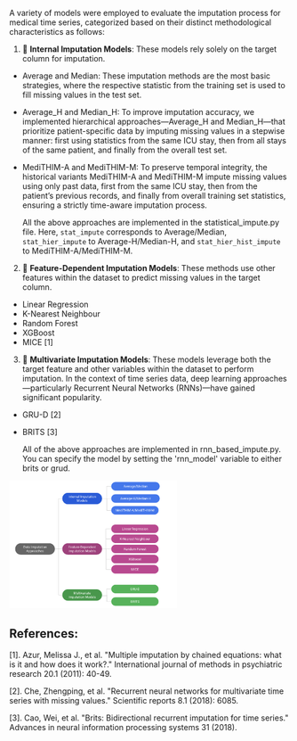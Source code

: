 A variety of models were employed to evaluate the imputation process for medical time series, categorized based on their distinct methodological characteristics as follows:

1) 🧮 **Internal Imputation Models**: These models rely solely on the target column for imputation.
- Average and Median: These imputation methods are the most basic strategies, where the respective statistic from the training set is used to fill missing values in the test set.

- Average_H and Median_H: To improve imputation accuracy, we implemented hierarchical approaches—Average_H and Median_H—that prioritize patient-specific data by imputing missing values in a stepwise manner: first using statistics from the same ICU stay, then from all stays of the same patient, and finally from the overall test set.

- MediTHIM-A and MediTHIM-M:  To preserve temporal integrity, the historical variants MediTHIM-A and MediTHIM-M impute missing values using only past data, first from the same ICU stay, then from the patient’s previous records, and finally from overall training set statistics, ensuring a strictly time-aware imputation process.

  All the above approaches are implemented in the statistical_impute.py file. Here, `stat_impute` corresponds to Average/Median, `stat_hier_impute` to Average-H/Median-H, and `stat_hier_hist_impute` to MediTHIM-A/MediTHIM-M.

2) 🔗 **Feature-Dependent Imputation Models**: These methods use other features within the dataset to predict missing values in the target column.
- Linear Regression
- K-Nearest Neighbour
- Random Forest
- XGBoost
- MICE [1]

3) 🔄 **Multivariate Imputation Models**: These models leverage both the target feature and other variables within the dataset to perform imputation. In the context of time series data, deep learning approaches—particularly Recurrent Neural Networks (RNNs)—have gained significant popularity.
- GRU-D [2]
- BRITS [3]
  
  All of the above approaches are implemented in rnn_based_impute.py. You can specify the model by setting the 'rnn_model' variable to either brits or grud.

<img src="../Figures/Models.png" alt="Data Imputation Approaches" width="60%">

## References:
[1]. Azur, Melissa J., et al. "Multiple imputation by chained equations: what is it and how does it work?." International journal of methods in psychiatric research 20.1 (2011): 40-49.

[2]. Che, Zhengping, et al. "Recurrent neural networks for multivariate time series with missing values." Scientific reports 8.1 (2018): 6085.

[3]. Cao, Wei, et al. "Brits: Bidirectional recurrent imputation for time series." Advances in neural information processing systems 31 (2018).
